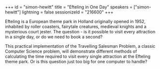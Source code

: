 +++
id = "simon-hewitt"
title = "Efteling in One Day"
speakers = ["simon-hewitt"]
lightning = false
sessionizeId = "216600"
+++

Efteling is a European theme park in Holland originally opened in 1952, inhabited by roller coasters, fairytale creatures, medieval knights and a mysterious court jester. The question - is it possible to visit every attraction in a single day, or do we need to book a second?  

This practical implementation of the Travelling Salesman Problem, a classic Computer Science problem, will demonstrate different methods of calculating the time required to visit every single attraction at the Efteling theme park. Or is this question just too big for one computer to handle?